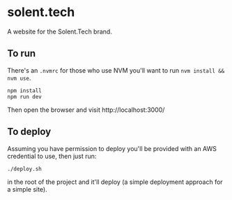 # solent.tech
A website for the Solent.Tech brand.

## To run

There's an `.nvmrc` for those who use NVM you'll want to run `nvm install && nvm use`.

```
npm install
npm run dev
```

Then open the browser and visit http://localhost:3000/

## To deploy

Assuming you have permission to deploy you'll be provided with an AWS credential to use, then just run:

```
./deploy.sh
```

in the root of the project and it'll deploy (a simple deployment approach for a simple site).

